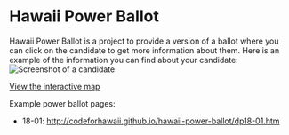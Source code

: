 Hawaii Power Ballot
===================

Hawaii Power Ballot is a project to provide a version of a ballot where you can click on the candidate to get more information about them. Here is an example of the information you can find about your candidate:
![Screenshot of a candidate](http://codeforhawaii.github.io/hawaii-power-ballot/images/screenshot1.png "Screenshot of a candidate")

[View the interactive map](http://civic-celerator.maps.arcgis.com/apps/OnePane/basicviewer/index.html?appid=eabd4dbf3fcb48468cd92587b2d8729c)

Example power ballot pages:
* 18-01: http://codeforhawaii.github.io/hawaii-power-ballot/dp18-01.htm
